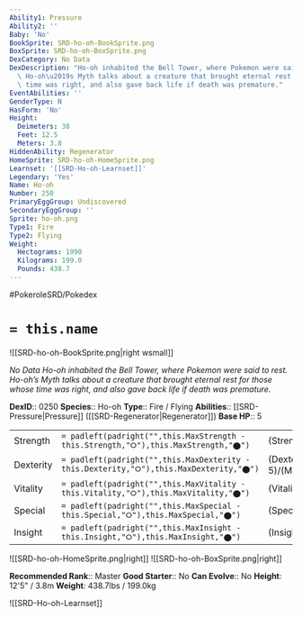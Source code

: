 ```yaml
---
Ability1: Pressure
Ability2: ''
Baby: 'No'
BookSprite: SRD-ho-oh-BookSprite.png
BoxSprite: SRD-ho-oh-BoxSprite.png
DexCategory: No Data
DexDescription: "Ho-oh inhabited the Bell Tower, where Pokemon were said to rest.\
  \ Ho-oh\u2019s Myth talks about a creature that brought eternal rest for those whose\
  \ time was right, and also gave back life if death was premature."
EventAbilities: ''
GenderType: N
HasForm: 'No'
Height:
  Deimeters: 38
  Feet: 12.5
  Meters: 3.8
HiddenAbility: Regenerator
HomeSprite: SRD-ho-oh-HomeSprite.png
Learnset: '[[SRD-Ho-oh-Learnset]]'
Legendary: 'Yes'
Name: Ho-oh
Number: 250
PrimaryEggGroup: Undiscovered
SecondaryEggGroup: ''
Sprite: ho-oh.png
Type1: Fire
Type2: Flying
Weight:
  Hectograms: 1990
  Kilograms: 199.0
  Pounds: 438.7
---
```


#PokeroleSRD/Pokedex

# `= this.name`

![[SRD-ho-oh-BookSprite.png|right wsmall]]

*No Data*
*Ho-oh inhabited the Bell Tower, where Pokemon were said to rest. Ho-oh’s Myth talks about a creature that brought eternal rest for those whose time was right, and also gave back life if death was premature.*

**DexID**:: 0250
**Species**:: Ho-oh
**Type**:: Fire / Flying
**Abilities**:: [[SRD-Pressure|Pressure]] ([[SRD-Regenerator|Regenerator]])
**Base HP**:: 5

|           |                                                                                        |                                          |
| --------- | -------------------------------------------------------------------------------------- | ---------------------------------------- |
| Strength  | `= padleft(padright("",this.MaxStrength - this.Strength,"⭘"),this.MaxStrength,"⬤")`    | (Strength::7)/(MaxStrength::7)   |
| Dexterity | `= padleft(padright("",this.MaxDexterity - this.Dexterity,"⭘"),this.MaxDexterity,"⬤")` | (Dexterity:: 5)/(MaxDexterity::5) |
| Vitality  | `= padleft(padright("",this.MaxVitality - this.Vitality,"⭘"),this.MaxVitality,"⬤")`    | (Vitality::5)/(MaxVitality::5)   |
| Special   | `= padleft(padright("",this.MaxSpecial - this.Special,"⭘"),this.MaxSpecial,"⬤")`       | (Special::6)/(MaxSpecial::6)     |
| Insight   | `= padleft(padright("",this.MaxInsight - this.Insight,"⭘"),this.MaxInsight,"⬤")`       | (Insight::7)/(MaxInsight::7)     |

![[SRD-ho-oh-HomeSprite.png|right]]
![[SRD-ho-oh-BoxSprite.png|right]]

**Recommended Rank**:: Master
**Good Starter**:: No
**Can Evolve**:: No
**Height**: 12'5" / 3.8m
**Weight**: 438.7lbs / 199.0kg

![[SRD-Ho-oh-Learnset]]